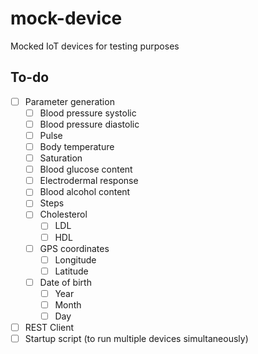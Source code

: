 # mock-device
Mocked IoT devices for testing purposes

## To-do
- [ ] Parameter generation
  - [ ] Blood pressure systolic
  - [ ] Blood pressure diastolic
  - [ ] Pulse
  - [ ] Body temperature
  - [ ] Saturation
  - [ ] Blood glucose content
  - [ ] Electrodermal response
  - [ ] Blood alcohol content
  - [ ] Steps
  - [ ] Cholesterol
    - [ ] LDL
    - [ ] HDL
  - [ ] GPS coordinates
    - [ ] Longitude
    - [ ] Latitude
  - [ ] Date of birth
    - [ ] Year
    - [ ] Month
    - [ ] Day
- [ ] REST Client
- [ ] Startup script (to run multiple devices simultaneously)
